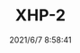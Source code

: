 ﻿---
layout: post 
title: XHP-2
tags: XH S25
categories: housing-terminal
overview: 
series: 
part_number: 0591-1
thumb_img: 
image: static/202106/581-20210607.jpg
date: 2021/6/7 8:58:41
---



